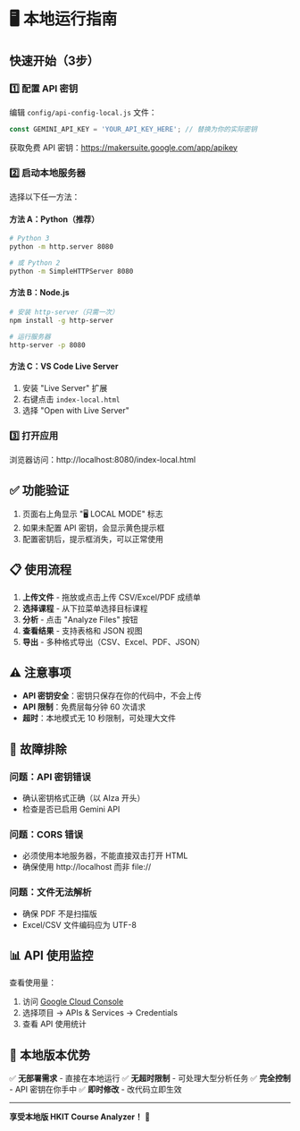 # 🖥️ 本地运行指南

## 快速开始（3步）

### 1️⃣ 配置 API 密钥
编辑 `config/api-config-local.js` 文件：
```javascript
const GEMINI_API_KEY = 'YOUR_API_KEY_HERE'; // 替换为你的实际密钥
```

获取免费 API 密钥：https://makersuite.google.com/app/apikey

### 2️⃣ 启动本地服务器

选择以下任一方法：

#### 方法 A：Python（推荐）
```bash
# Python 3
python -m http.server 8080

# 或 Python 2
python -m SimpleHTTPServer 8080
```

#### 方法 B：Node.js
```bash
# 安装 http-server（只需一次）
npm install -g http-server

# 运行服务器
http-server -p 8080
```

#### 方法 C：VS Code Live Server
1. 安装 "Live Server" 扩展
2. 右键点击 `index-local.html`
3. 选择 "Open with Live Server"

### 3️⃣ 打开应用
浏览器访问：http://localhost:8080/index-local.html

## ✅ 功能验证

1. 页面右上角显示 "🖥️ LOCAL MODE" 标志
2. 如果未配置 API 密钥，会显示黄色提示框
3. 配置密钥后，提示框消失，可以正常使用

## 📋 使用流程

1. **上传文件** - 拖放或点击上传 CSV/Excel/PDF 成绩单
2. **选择课程** - 从下拉菜单选择目标课程
3. **分析** - 点击 "Analyze Files" 按钮
4. **查看结果** - 支持表格和 JSON 视图
5. **导出** - 多种格式导出（CSV、Excel、PDF、JSON）

## ⚠️ 注意事项

- **API 密钥安全**：密钥只保存在你的代码中，不会上传
- **API 限制**：免费层每分钟 60 次请求
- **超时**：本地模式无 10 秒限制，可处理大文件

## 🔧 故障排除

### 问题：API 密钥错误
- 确认密钥格式正确（以 AIza 开头）
- 检查是否已启用 Gemini API

### 问题：CORS 错误
- 必须使用本地服务器，不能直接双击打开 HTML
- 确保使用 http://localhost 而非 file://

### 问题：文件无法解析
- 确保 PDF 不是扫描版
- Excel/CSV 文件编码应为 UTF-8

## 📊 API 使用监控

查看使用量：
1. 访问 [Google Cloud Console](https://console.cloud.google.com)
2. 选择项目 → APIs & Services → Credentials
3. 查看 API 使用统计

## 🎯 本地版本优势

✅ **无部署需求** - 直接在本地运行
✅ **无超时限制** - 可处理大型分析任务
✅ **完全控制** - API 密钥在你手中
✅ **即时修改** - 改代码立即生效

---

**享受本地版 HKIT Course Analyzer！** 🎉
